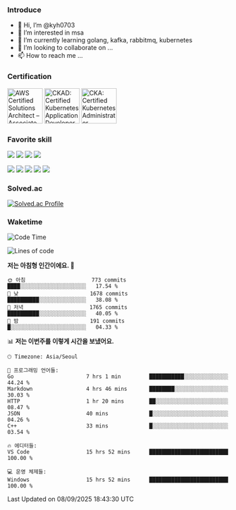### Introduce

<!---
kyh0703/kyh0703 is a ✨ special ✨ repository because its `README.md` (this file) appears on your GitHub profile.
You can click the Preview link to take a look at your changes.
--->

- 👋 Hi, I’m @kyh0703
- 👀 I’m interested in msa
- 🌱 I’m currently learning golang, kafka, rabbitmq, kubernetes
- 💞️ I’m looking to collaborate on ...
- 📫 How to reach me ...

### Certification

<!--START_SECTION:badges-->
<a href="https://www.credly.com/badges/09892086-1381-46b2-bf2d-b67c96fef65f" title="AWS Certified Solutions Architect – Associate"><img src="https://images.credly.com/size/80x80/images/0e284c3f-5164-4b21-8660-0d84737941bc/image.png" alt="AWS Certified Solutions Architect – Associate" width="80" height="80"></a>
<a href="https://www.credly.com/badges/d01db81e-fc4f-489b-bd4f-3439d9fe33aa" title="CKAD: Certified Kubernetes Application Developer"><img src="https://images.credly.com/size/80x80/images/cc8adc83-1dc6-4d57-8e20-22171247e052/blob" alt="CKAD: Certified Kubernetes Application Developer" width="80" height="80"></a>
<a href="https://www.credly.com/badges/fdcd089e-c598-4c77-8383-73de53513b4b" title="CKA: Certified Kubernetes Administrator"><img src="https://images.credly.com/size/80x80/images/8b8ed108-e77d-4396-ac59-2504583b9d54/cka_from_cncfsite__281_29.png" alt="CKA: Certified Kubernetes Administrator" width="80" height="80"></a>
<!--END_SECTION:badges-->

### Favorite skill

<img src="https://img.shields.io/badge/C-000000?style=flat&logo=c&logoColor=A8B9CC" /> <img src="https://img.shields.io/badge/C++-000000?style=flat&logo=c%2B%2B&logoColor=00599C" /> <img src="https://img.shields.io/badge/Go-000000?style=flat&logo=go&logoColor=00ADD8" /> <img src="https://img.shields.io/badge/nodejs-000000?style=flat&logo=node.js&logoColor=A8B9CC" />

<img src="https://img.shields.io/badge/Docker-000000?style=flat&logo=docker&logoColor=2496ED"/> <img src="https://img.shields.io/badge/Kubernetes-000000?style=flat&logo=kubernetes&logoColor=326CE5"/> <img src="https://img.shields.io/badge/rancher-000000?style=flat&logo=rancher&logoColor=0075A8"/> <img src="https://img.shields.io/badge/harbor-000000?style=flat&logo=harbor&logoColor=60B932"/> <img src="https://img.shields.io/badge/ceph-000000?style=flat&logo=ceph&logoColor=EF5C55"/>

### Solved.ac

[![Solved.ac Profile](http://mazassumnida.wtf/api/generate_badge?boj=kyh0703)](https://solved.ac/kyh0703)

### Waketime

<!--START_SECTION:waka-->
![Code Time](http://img.shields.io/badge/Code%20Time-4%2C519%20hrs%2046%20mins-blue)

![Lines of code](https://img.shields.io/badge/%EC%A0%80%EB%8A%94%20%EC%97%AC%ED%83%9C%EA%B9%8C%EC%A7%80%20-8.1%20million%20%EC%A4%84%EC%9D%98%20%EC%BD%94%EB%93%9C%EB%A5%BC%20%EC%9E%91%EC%84%B1%ED%96%88%EC%96%B4%EC%9A%94.-blue)

**저는 아침형 인간이에요. 🐤** 

```text
🌞 아침                     773 commits         ████░░░░░░░░░░░░░░░░░░░░░   17.54 % 
🌆 낮　                     1678 commits        ██████████░░░░░░░░░░░░░░░   38.08 % 
🌃 저녁                     1765 commits        ██████████░░░░░░░░░░░░░░░   40.05 % 
🌙 밤　                     191 commits         █░░░░░░░░░░░░░░░░░░░░░░░░   04.33 % 
```


📊 **저는 이번주를 이렇게 시간을 보냈어요.** 

```text
🕑︎ Timezone: Asia/Seoul

💬 프로그래밍 언어들: 
Go                       7 hrs 1 min         ███████████░░░░░░░░░░░░░░   44.24 % 
Markdown                 4 hrs 46 mins       ████████░░░░░░░░░░░░░░░░░   30.03 % 
HTTP                     1 hr 20 mins        ██░░░░░░░░░░░░░░░░░░░░░░░   08.47 % 
JSON                     40 mins             █░░░░░░░░░░░░░░░░░░░░░░░░   04.26 % 
C++                      33 mins             █░░░░░░░░░░░░░░░░░░░░░░░░   03.54 % 

🔥 에디터들: 
VS Code                  15 hrs 52 mins      █████████████████████████   100.00 % 

💻 운영 체제들: 
Windows                  15 hrs 52 mins      █████████████████████████   100.00 % 
```


 Last Updated on 08/09/2025 18:43:30 UTC
<!--END_SECTION:waka-->
